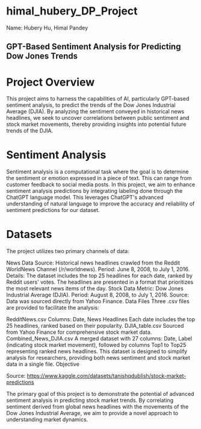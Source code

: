 # himal_hubery_DP_Project

Name: Hubery Hu, Himal Pandey

## GPT-Based Sentiment Analysis for Predicting Dow Jones Trends

# Project Overview

This project aims to harness the capabilities of AI, particularly GPT-based sentiment analysis, to predict the trends of the Dow Jones Industrial Average (DJIA). By analyzing the sentiment conveyed in historical news headlines, we seek to uncover correlations between public sentiment and stock market movements, thereby providing insights into potential future trends of the DJIA.

# Sentiment Analysis

Sentiment analysis is a computational task where the goal is to determine the sentiment or emotion expressed in a piece of text. This can range from customer feedback to social media posts. In this project, we aim to enhance sentiment analysis predictions by integrating labeling done through the ChatGPT language model. This leverages ChatGPT's advanced understanding of natural language to improve the accuracy and reliability of sentiment predictions for our dataset.

# Datasets

The project utilizes two primary channels of data:

News Data
Source: Historical news headlines crawled from the Reddit WorldNews Channel (/r/worldnews).
Period: June 8, 2008, to July 1, 2016.
Details: The dataset includes the top 25 headlines for each date, ranked by Reddit users' votes. The headlines are presented in a format that prioritizes the most relevant news items of the day.
Stock Data
Metric: Dow Jones Industrial Average (DJIA).
Period: August 8, 2008, to July 1, 2016.
Source: Data was sourced directly from Yahoo Finance.
Data Files
Three .csv files are provided to facilitate the analysis:

RedditNews.csv
Columns: Date, News Headlines
Each date includes the top 25 headlines, ranked based on their popularity.
DJIA_table.csv
Sourced from Yahoo Finance for comprehensive stock market data.
Combined_News_DJIA.csv
A merged dataset with 27 columns: Date, Label (indicating stock market movement), followed by columns Top1 to Top25 representing ranked news headlines.
This dataset is designed to simplify analysis for researchers, providing both news sentiment and stock market data in a single file.
Objective

Source: https://www.kaggle.com/datasets/tanishqdublish/stock-market-predictions

The primary goal of this project is to demonstrate the potential of advanced sentiment analysis in predicting stock market trends. By correlating sentiment derived from global news headlines with the movements of the Dow Jones Industrial Average, we aim to provide a novel approach to understanding market dynamics.


